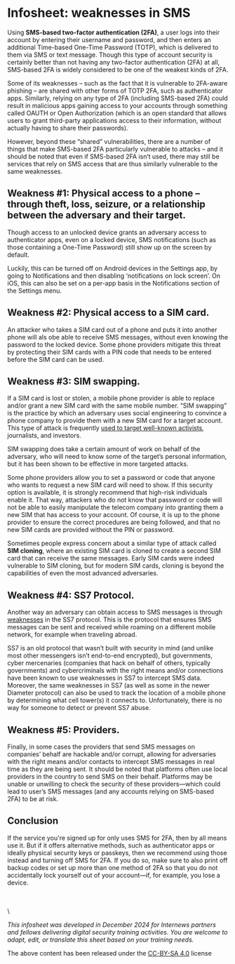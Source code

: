 # Infosheet: weaknesses in SMS

Using **SMS-based two-factor authentication (2FA)**, a user logs into their account by entering their username and password, and then enters an additional Time-based One-Time Password (TOTP), which is delivered to them via SMS or text message. Though this type of account security is certainly better than not having any two-factor authentication (2FA) at all, SMS-based 2FA is widely considered to be one of the weakest kinds of 2FA.

Some of its weaknesses – such as the fact that it is vulnerable to 2FA-aware phishing – are shared with other forms of TOTP 2FA, such as authenticator apps. Similarly, relying on any type of 2FA (including SMS-based 2FA) could result in malicious apps gaining access to your accounts through something called OAUTH or Open Authorization (which is an open standard that allows users to grant third-party applications access to their information, without actually having to share their passwords).

However, beyond these “shared” vulnerabilities, there are a number of things that make SMS-based 2FA particularly vulnerable to attacks – and it should be noted that even if SMS-based 2FA isn’t used, there may still be services that rely on SMS access that are thus similarly vulnerable to the same weaknesses.

## Weakness #1: Physical access to a phone – through theft, loss, seizure, or a relationship between the adversary and their target.

Though access to an unlocked device grants an adversary access to authenticator apps, even on a locked device, SMS notifications (such as those containing a One-Time Password) still show up on the screen by default.

Luckily, this can be turned off on Android devices in the Settings app, by going to Notifications and then disabling ‘notifications on lock screen’. On iOS, this can also be set on a per-app basis in the Notifications section of the Settings menu.

## Weakness #2: Physical access to a SIM card.

An attacker who takes a SIM card out of a phone and puts it into another phone will als obe able to receive SMS messages, without even knowing the password to the locked device. Some phone providers mitigate this threat by protecting their SIM cards with a PIN code that needs to be entered before the SIM card can be used.

## Weakness #3: SIM swapping.

If a SIM card is lost or stolen, a mobile phone provider is able to replace and/or grant a new SIM card with the same mobile number. “SIM swapping” is the practice by which an
adversary uses social engineering to convince a phone company to provide them with a new SIM card for a target account. This type of attack is frequently [used to target well-known activists](https://www.engadget.com/2016-06-10-hacker-hijacks-deray-by-redirecting-his-verizon-phone-number.html), journalists, and investors.

SIM swapping does take a certain amount of work on behalf of the adversary, who will need to know some of the target’s personal information, but it has been shown to be effective in more targeted attacks.

Some phone providers allow you to set a password or code that anyone who wants to request a new SIM card will need to show. If this security option is available, it is strongly recommend that high-risk individuals enable it. That way, attackers who do not know that password or code will not be able to easily manipulate the telecom company into granting them a new SIM that has access to your account. Of course, it is up to the phone provider to ensure the correct procedures are being followed, and that no new SIM cards are provided without the PIN or password.

Sometimes people express concern about a similar type of attack called **SIM cloning**, where an existing SIM card is cloned to create a second SIM card that can receive the same messages. Early SIM cards were indeed vulnerable to SIM cloning, but for modern SIM cards, cloning is beyond the capabilities of even the most advanced adversaries.

## Weakness #4: SS7 Protocol.

Another way an adversary can obtain access to SMS messages is through [weaknesses](https://www.eff.org/deeplinks/2024/07/eff-fcc-ss7-vulnerable-and-telecoms-must-acknowledge) in the SS7 protocol. This is the protocol that ensures SMS messages can be sent and received while roaming on a different mobile network, for example when traveling abroad.

SS7 is an old protocol that wasn’t built with security in mind (and unlike most other messengers isn’t end-to-end encrypted), but governments, cyber mercenaries (companies that hack on behalf of others, typically governments) and cybercriminals with the right means and/or connections have been known to use weaknesses in SS7 to intercept SMS data. Moreover, the same weaknesses in SS7 (as well as some in the newer Diameter protocol) can also be used to track the location of a mobile phone by determining what cell tower(s) it connects to. Unfortunately, there is no way for someone to detect or prevent SS7 abuse.

## Weakness #5: Providers.

Finally, in some cases the providers that send SMS messages on companies’ behalf are hackable and/or corrupt, allowing for adversaries with the right means and/or contacts to intercept SMS messages in real time as they are being sent. It should be noted that platforms often use local providers in the country to send SMS on their behalf. Platforms may be unable or unwilling to check the security of these providers—which could lead to user’s SMS messages (and any accounts relying on SMS-based 2FA) to be at risk.

## Conclusion

If the service you're signed up for only uses SMS for 2FA, then by all means use it. But if it offers alternative methods, such as authenticator apps or ideally physical security keys or passkeys, then we recommend using those instead and turning off SMS for 2FA. If you do so, make sure to also print off backup codes or set up more than one method of 2FA so that you do not accidentally lock yourself out of your account—if, for example, you lose a device.

\
\
\

*This infosheet was developed in December 2024 for Internews partners and fellows delivering digital security training activities. You are welcome to adapt, edit, or translate this sheet based on your training needs.*

The above content has been released under the [CC-BY-SA 4.0](https://creativecommons.org/licenses/by-sa/4.0/) license

